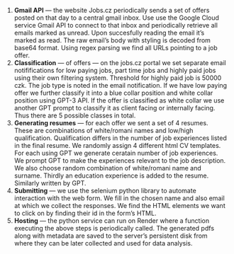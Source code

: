 1. **Gmail API** — the website Jobs.cz periodically sends a set of offers posted on that day to a central gmail inbox. Use use the Google Cloud service Gmail API to connect to that inbox and periodically retrieve all emails marked as unread. Upon succesfully reading the email it’s marked as read. The raw email’s body with styling is decoded from base64 format. Using regex parsing we find all URLs pointing to a job offer.
2. **Classification** — of offers — on the jobs.cz portal we set separate email notififications for low paying jobs, part time jobs and highly paid jobs using their own filtering system. Threshold for highly paid job is 50000 czk. The job type is noted in the email notification. If we have low paying offer we further classify it into a blue collar position and white collar position using GPT-3 API. If the offer is classified as white collar we use another GPT prompt to classify it as client facing or internally facing. Thus there are 5 possible classes in total.
3. **Generating resumes** — for each offer we sent a set of 4 resumes. These are combinations of white/romani names and low/high qualification. Qualification differs in the number of job experiences listed in the final resume. We randomly assign 4 different html CV templates. For each using GPT we generate ceratain number of job experiences. We prompt GPT to make the experiences relevant to the job description. We also choose random combination of white/romani name and surname. Thirdly an education experience is added to the resume. Similarly written by GPT.
4. **Submitting** — we use the selenium python library to automate interaction with the web form. We fill in the chosen name and also email at which we collect the responses. We find the HTML elements we want to click on by finding their id in the form’s HTML. 
5. **Hosting** — the python service can run on Render where a function executing the above steps is periodically called. The generated pdfs along with metadata are saved to the server’s persistent disk from where they can be later collected and used for data analysis.
